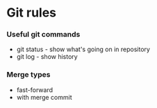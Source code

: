 # Git rules
### Useful git commands
- git status - show what's going on in repository
- git log - show history

### Merge types
- fast-forward
- with merge commit

